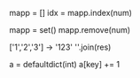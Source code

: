 mapp = []
idx = mapp.index(num)


mapp = set()
mapp.remove(num)



['1','2','3'] -> '123'
''.join(res)



a = defaultdict(int)
a[key] += 1